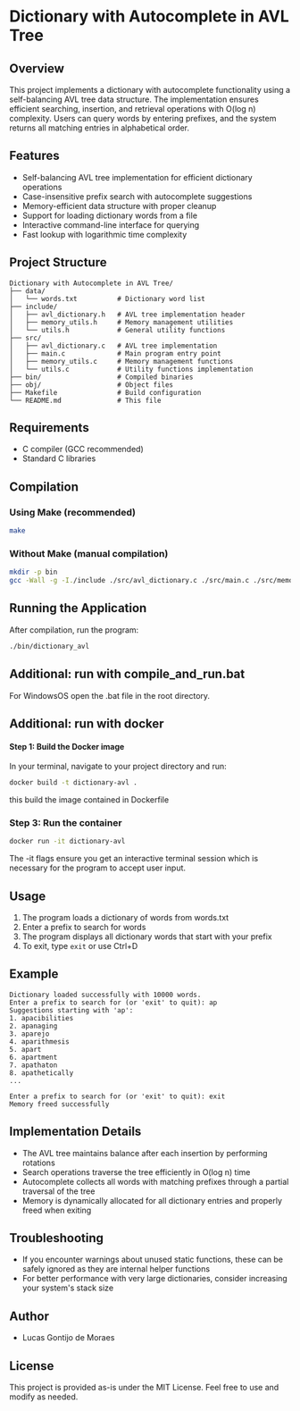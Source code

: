 # Dictionary with Autocomplete in AVL Tree

## Overview
This project implements a dictionary with autocomplete functionality using a self-balancing AVL tree data structure. The implementation ensures efficient searching, insertion, and retrieval operations with O(log n) complexity. Users can query words by entering prefixes, and the system returns all matching entries in alphabetical order.

## Features
- Self-balancing AVL tree implementation for efficient dictionary operations
- Case-insensitive prefix search with autocomplete suggestions
- Memory-efficient data structure with proper cleanup
- Support for loading dictionary words from a file
- Interactive command-line interface for querying
- Fast lookup with logarithmic time complexity

## Project Structure
```
Dictionary with Autocomplete in AVL Tree/
├── data/
│   └── words.txt          # Dictionary word list
├── include/
│   ├── avl_dictionary.h   # AVL tree implementation header
│   ├── memory_utils.h     # Memory management utilities
│   └── utils.h            # General utility functions
├── src/
│   ├── avl_dictionary.c   # AVL tree implementation
│   ├── main.c             # Main program entry point
│   ├── memory_utils.c     # Memory management functions
│   └── utils.c            # Utility functions implementation
├── bin/                   # Compiled binaries
├── obj/                   # Object files
├── Makefile               # Build configuration
└── README.md              # This file
```

## Requirements
- C compiler (GCC recommended)
- Standard C libraries

## Compilation

### Using Make (recommended)
```bash
make
```

### Without Make (manual compilation)
```bash
mkdir -p bin
gcc -Wall -g -I./include ./src/avl_dictionary.c ./src/main.c ./src/memory_utils.c ./src/utils.c -o ./bin/dictionary_avl
```


## Running the Application
After compilation, run the program:
```bash
./bin/dictionary_avl
```

## Additional: run with compile_and_run.bat

For WindowsOS open the .bat file in the root directory.

## Additional: run with docker

#### Step 1: Build the Docker image
In your terminal, navigate to your project directory and run:
```bash
docker build -t dictionary-avl .
```
this build the image contained in Dockerfile

### Step 3: Run the container
```bash
docker run -it dictionary-avl
```
The -it flags ensure you get an interactive terminal session which is necessary for the program to accept user input.



## Usage
1. The program loads a dictionary of words from words.txt
2. Enter a prefix to search for words
3. The program displays all dictionary words that start with your prefix
4. To exit, type `exit` or use Ctrl+D

## Example

```
Dictionary loaded successfully with 10000 words.
Enter a prefix to search for (or 'exit' to quit): ap
Suggestions starting with 'ap':
1. apacibilities
2. apanaging
3. aparejo
4. aparithmesis
5. apart
6. apartment
7. apathaton
8. apathetically
...

Enter a prefix to search for (or 'exit' to quit): exit
Memory freed successfully
```

## Implementation Details
- The AVL tree maintains balance after each insertion by performing rotations
- Search operations traverse the tree efficiently in O(log n) time
- Autocomplete collects all words with matching prefixes through a partial traversal of the tree
- Memory is dynamically allocated for all dictionary entries and properly freed when exiting

## Troubleshooting
- If you encounter warnings about unused static functions, these can be safely ignored as they are internal helper functions
- For better performance with very large dictionaries, consider increasing your system's stack size

## Author
- Lucas Gontijo de Moraes

## License
This project is provided as-is under the MIT License. Feel free to use and modify as needed.